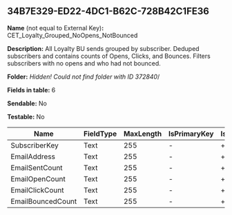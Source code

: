 ## 34B7E329-ED22-4DC1-B62C-728B42C1FE36

**Name** (not equal to External Key)**:** CET_Loyalty_Grouped_NoOpens_NotBounced

**Description:** All Loyalty BU sends grouped by subscriber.  Deduped subscribers and contains counts of Opens, Clicks, and Bounces.  Filters subscribers with no opens and who had not bounced.

**Folder:** _Hidden! Could not find folder with ID 372840_/

**Fields in table:** 6

**Sendable:** No

**Testable:** No

| Name | FieldType | MaxLength | IsPrimaryKey | IsNullable | DefaultValue |
| --- | --- | --- | --- | --- | --- |
| SubscriberKey | Text | 255 | - | + |  |
| EmailAddress | Text | 255 | - | + |  |
| EmailSentCount | Text | 255 | - | + |  |
| EmailOpenCount | Text | 255 | - | + |  |
| EmailClickCount | Text | 255 | - | + |  |
| EmailBouncedCount | Text | 255 | - | + |  |
